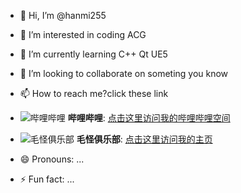 - 👋 Hi, I’m @hanmi255
- 👀 I’m interested in coding ACG
- 🌱 I’m currently learning C++ Qt UE5
- 💞️ I’m looking to collaborate on someting you know
- 📫 How to reach me?click these link
- ![哔哩哔哩](https://fs-im-kefu.7moor-fs1.com/ly/4d2c3f00-7d4c-11e5-af15-41bf63ae4ea0/1723341418155/DM_20240811095614_001.png) **哔哩哔哩**: [点击这里访问我的哔哩哔哩空间](https://space.bilibili.com/377044135?spm_id_from=333.1007.0.0)
  
- ![毛怪俱乐部](https://fs-im-kefu.7moor-fs1.com/ly/4d2c3f00-7d4c-11e5-af15-41bf63ae4ea0/1729824320229/DM_20241025104458_001.png) **毛怪俱乐部**: [点击这里访问我的主页](https://2550505.com/space/10754)
- 😄 Pronouns: ...
- ⚡ Fun fact: ...

<!---
hanmi255/hanmi255 is a ✨ special ✨ repository because its `README.md` (this file) appears on your GitHub profile.
You can click the Preview link to take a look at your changes.
--->
